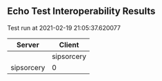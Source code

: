 ## Echo Test Interoperability Results
Test run at 2021-02-19 21:05:37.620077

| Server      | Client      |
|-------------|-------------|
|             | sipsorcery  |
| sipsorcery  | 0           |
